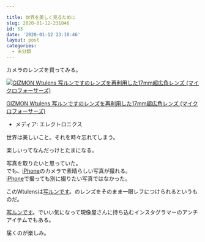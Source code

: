 ```yaml
---

title: 世界を美しく見るために
slug: 2020-01-12-231846
id: 53
date: '2020-01-12 23:18:46'
layout: post
categories:
  - 未分類
---
```


カメラのレンズを買ってみる。



[![GIZMON Wtulens 写ルンですのレンズを再利用した17mm超広角レンズ (マイクロフォーサーズ)](https://images-fe.ssl-images-amazon.com/images/I/41OvR2eMcqL._SL160_.jpg "GIZMON Wtulens 写ルンですのレンズを再利用した17mm超広角レンズ (マイクロフォーサーズ)")](https://www.amazon.co.jp/exec/obidos/ASIN/B00S7S4V0C/peipeipe-22/)



[GIZMON Wtulens 写ルンですのレンズを再利用した17mm超広角レンズ (マイクロフォーサーズ)](https://www.amazon.co.jp/exec/obidos/ASIN/B00S7S4V0C/peipeipe-22/)

*   メディア: エレクトロニクス







世界は美しいこと。それを時々忘れてしまう。

楽しいってなんだっけとたまになる。

写真を取りたいと思っていた。  
でも、[iPhone](http://d.hatena.ne.jp/keyword/iPhone)のカメラで素晴らしい写真が撮れる。  
[iPhone](http://d.hatena.ne.jp/keyword/iPhone)で撮っても別に撮りたい写真ではなかった。

このWtulensは[写ルンです](http://d.hatena.ne.jp/keyword/%BC%CC%A5%EB%A5%F3%A4%C7%A4%B9)。のレンズをそのまま一眼レフにつけられるというものだ。

[写ルンです](http://d.hatena.ne.jp/keyword/%BC%CC%A5%EB%A5%F3%A4%C7%A4%B9)。でいい気になって現像屋さんに持ち込むインスタグラマーのアンチアイテムでもある。

届くのが楽しみ。